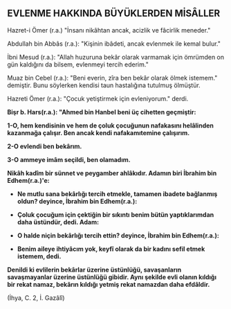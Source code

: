 ## EVLENME HAKKINDA BÜYÜKLERDEN MİSÂLLER

Hazret-i Ömer (r.a.) "İnsanı nikâhtan ancak, acizlik ve fâcirlik meneder."

Abdullah bin Abbâs (r.a.): "Kişinin ibâdeti, ancak evlenmek ile kemal bulur."

İbni Mesud (r.a.): "Allah huzuruna bekâr olarak varmamak için ömrümden on gün kaldığını da bilsem, evlenmeyi tercih ederim."

Muaz bin Cebel (r.a.): "Beni everin, zîra ben bekâr olarak ölmek iste­mem." demiştir. Bunu söylerken kendisi taun hastalığına tutulmuş ölmüştür.

Hazreti Ömer (r.a.): "Çocuk yetiştirmek için evleniyorum." derdi.

**Bişr b. Hars(r.a.): "Ahmed bin Hanbel beni üç cihetten geç­miştir:**

**1-O, hem kendisinin ve hem de çoluk çocuğunun nafakasını helâlinden kazanmağa çalışır. Ben ancak kendi nafakamıtemine çalışırım.**

**2-O evlendi ben bekârım.**

**3-O ammeye imâm seçildi, ben olamadım.**

**Nikâh kadîm bir sünnet ve peygamber ahlâkıdır. Adamın biri İbrahim bin Edhem(r.a.)'e:**

- **Ne mutlu sana bekârlığı tercih etmekle, tamamen ibadete bağlanmış oldun? deyince, İbrahim bin Edhem(r.a.):**

- **Çoluk çocuğum için çektiğin bir sıkıntı benim bütün yaptık­larımdan daha üstündür, dedi. Adam:**

- **O halde niçin bekârlığı tercih ettin? deyince, İbrahim bin Edhem(r.a.):**

- **Benim aileye ihtiyâcım yok, keyfî olarak da bir kadı­nı sefil etmek istemem, dedi.**

**Denildi ki evlilerin bekârlar üzerine üstünlüğü, savaşan­ların savaşmayanlar üzerine üstünlüğü gibidir. Aynı şekilde evli olanın kıldığı bir rekat namaz, bekârın kıldığı yetmiş rekat namazdan daha efdâldir.**

(İhya, C. 2, İ. Gazâlî)
